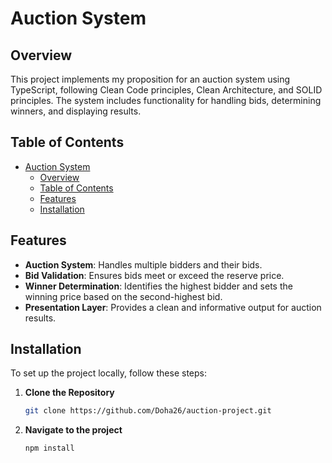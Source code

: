 # Auction System

## Overview

This project implements my proposition for an auction system using TypeScript, following Clean Code principles, Clean Architecture, and SOLID principles. The system includes functionality for handling bids, determining winners, and displaying results.

## Table of Contents

- [Auction System](#auction-system)
  - [Overview](#overview)
  - [Table of Contents](#table-of-contents)
  - [Features](#features)
  - [Installation](#installation)

## Features

- **Auction System**: Handles multiple bidders and their bids.
- **Bid Validation**: Ensures bids meet or exceed the reserve price.
- **Winner Determination**: Identifies the highest bidder and sets the winning price based on the second-highest bid.
- **Presentation Layer**: Provides a clean and informative output for auction results.

## Installation

To set up the project locally, follow these steps:

1. **Clone the Repository**

   ```bash
   git clone https://github.com/Doha26/auction-project.git

1. **Navigate to the project**
   ```bash
   npm install

